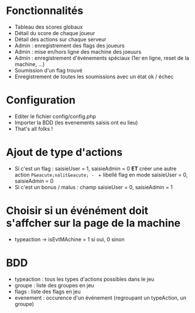 # Fonctionnalités
  - Tableau des scores globaux
  - Détail du score de chaque joueur
  - Détail des actions sur chaque serveur
  - Admin : enregistrement des flags des joueurs
  - Admin : mise en/hors ligne des machine des joeuurs
  - Admin : enregistrement d'événements spéciaux (1er en ligne, reset de la machine, ...)
  - Soumission d'un flag trouvé
  - Enregistrement de toutes les soumissions avec un état ok / échec

# Configuration
  - Editer le fichier config/config.php
  - Importer la BDD (les evenements saisis ont eu lieu)
  - That's all folks !

# Ajout de type d'actions
  - Si c'est un flag : saisieUser = 1, saisieAdmin = 0 __ET__ créer une autre action ```P&eacute;nalit&eacute; - ``` + libellé flag en mode saisieUser = 0, saisieAdmin = 0
  - Si c'est un bonus / malus : champ saisieUser = 0, saisieAdmin = 1

# Choisir si un événément doit s'affcher sur la page de la machine
  - typeaction -> isEvtMAchine = 1 si oui, 0 sinon

# BDD
  - typeaction : tous les types d'actions possibles dans le jeu
  - groupe : liste des groupes en jeu
  - flags : liste des flags en jeu
  - evenement : occurence d'un événement (regroupant un typeAction, un groupe)
